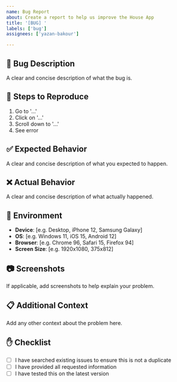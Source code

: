```yaml
---
name: Bug Report
about: Create a report to help us improve the House App
title: '[BUG] '
labels: ['bug']
assignees: ['yazan-bakour']

---
```


## 🐛 Bug Description
A clear and concise description of what the bug is.

## 🔄 Steps to Reproduce
1. Go to '...'
2. Click on '...'
3. Scroll down to '...'
4. See error

## ✅ Expected Behavior
A clear and concise description of what you expected to happen.

## ❌ Actual Behavior
A clear and concise description of what actually happened.

## 📱 Environment
- **Device**: [e.g. Desktop, iPhone 12, Samsung Galaxy]
- **OS**: [e.g. Windows 11, iOS 15, Android 12]
- **Browser**: [e.g. Chrome 96, Safari 15, Firefox 94]
- **Screen Size**: [e.g. 1920x1080, 375x812]

## 📷 Screenshots
If applicable, add screenshots to help explain your problem.

## 📋 Additional Context
Add any other context about the problem here.

## ✋ Checklist
- [ ] I have searched existing issues to ensure this is not a duplicate
- [ ] I have provided all requested information
- [ ] I have tested this on the latest version